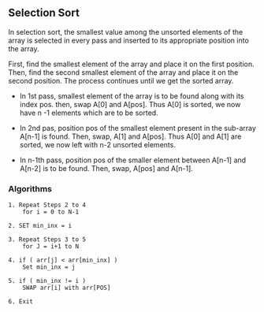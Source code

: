 ## Selection Sort

In selection sort, the smallest value among the unsorted elements of the array is selected in every pass and inserted to its appropriate position into the array.

First, find the smallest element of the array and place it on the first position. Then, find the second smallest element of the array and place it on the second position. The process continues until we get the sorted array.

- In 1st pass, smallest element of the array is to be found along with its index pos. then, swap A[0] and A[pos]. Thus A[0] is sorted, we now have n -1 elements which are to be sorted.

- In 2nd pas, position pos of the smallest element present in the sub-array A[n-1] is found. Then, swap, A[1] and A[pos]. Thus A[0] and A[1] are sorted, we now left with n-2 unsorted elements.

- In n-1th pass, position pos of the smaller element between A[n-1] and A[n-2] is to be found. Then, swap, A[pos] and A[n-1].

### Algorithms

```text
1. Repeat Steps 2 to 4
	for i = 0 to N-1

2. SET min_inx = i

3. Repeat Steps 3 to 5
	for J = i+1 to N

4. if ( arr[j] < arr[min_inx] )
	Set min_inx = j

5. if ( min_inx != i )
	SWAP arr[i] with arr[POS]

6. Exit
```
